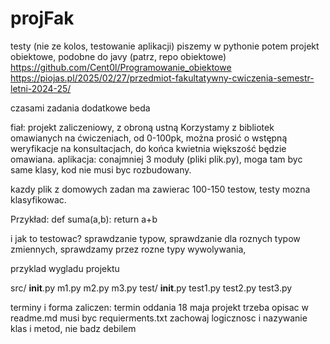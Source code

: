 # projFak

testy (nie ze kolos, testowanie aplikacji)
piszemy w pythonie
potem projekt
obiektowe, podobne do javy (patrz, repo obiektowe)
https://github.com/Cent0l/Programowanie_obiektowe
https://piojas.pl/2025/02/27/przedmiot-fakultatywny-cwiczenia-semestr-letni-2024-25/

czasami zadania dodatkowe beda

fiał:   projekt zaliczeniowy, z obroną ustną
Korzystamy z bibliotek omawianych na ćwiczeniach, od 0-100pk, można prosić o wstępną weryfikacje na konsultacjach, do końca kwietnia większość będzie omawiana. 
aplikacja: conajmniej 3 moduły (pliki plik.py), moga tam byc same klasy, kod nie musi byc rozbudowany. 

kazdy plik z domowych zadan ma zawierac 100-150 testow, testy mozna klasyfikowac.

Przykład:
def suma(a,b):
  return a+b

i jak to testowac?
sprawdzanie typow, sprawdzanie dla roznych typow zmiennych, sprawdzamy przez rozne typy wywolywania, 

przyklad wygladu projektu

src/
  __init__.py
  m1.py
  m2.py
  m3.py
test/
  __init__.py
  test1.py
  test2.py
  test3.py


  
terminy i forma zaliczen:
termin oddania 18 maja
projekt trzeba opisac w readme.md
musi byc requierments.txt
zachowaj logicznosc i nazywanie klas i metod, nie badz debilem
